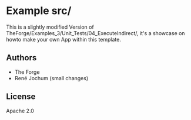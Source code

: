 # Example src/

This is a slightly modified Version of TheForge/Examples_3/Unit_Tests/04_ExecuteIndirect/, it's a showcase on howto make your own App within this template.

## Authors

- The Forge
- René Jochum (small changes)

## License

Apache 2.0 